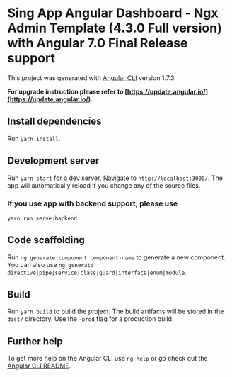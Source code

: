 # Sing App Angular Dashboard - Ngx Admin Template (4.3.0 Full version) with Angular 7.0 Final Release support

This project was generated with [Angular CLI](https://github.com/angular/angular-cli) version 1.7.3.

**For upgrade instruction please refer to [https://update.angular.io/](https://update.angular.io/).**

## Install dependencies

Run `yarn install`.

## Development server

Run `yarn start` for a dev server. Navigate to `http://localhost:3000/`. The app will automatically reload if you change any of the source files.

### If you use app with backend support, please use
```
yarn run serve:backend
```

## Code scaffolding

Run `ng generate component component-name` to generate a new component. You can also use `ng generate directive|pipe|service|class|guard|interface|enum|module`.

## Build

Run `yarn build` to build the project. The build artifacts will be stored in the `dist/` directory. Use the `-prod` flag for a production build.

## Further help

To get more help on the Angular CLI use `ng help` or go check out the [Angular CLI README](https://github.com/angular/angular-cli/blob/master/README.md).
